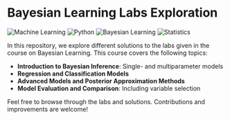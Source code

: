 # Bayesian Learning Labs Exploration

![Machine Learning](https://img.shields.io/badge/Machine%20Learning-%E2%9C%94-brightgreen)
![Python](https://img.shields.io/badge/Python-%E2%9C%94-blue)
![Bayesian Learning](https://img.shields.io/badge/Bayesian%20Learning-%E2%9C%94-yellow)
![Statistics](https://img.shields.io/badge/Statistics-%E2%9C%94-lightblue)

In this repository, we explore different solutions to the labs given in the course on Bayesian Learning. This course covers the following topics:

- **Introduction to Bayesian Inference**: Single- and multiparameter models
- **Regression and Classification Models**
- **Advanced Models and Posterior Approximation Methods**
- **Model Evaluation and Comparison**: Including variable selection

Feel free to browse through the labs and solutions. Contributions and improvements are welcome!

